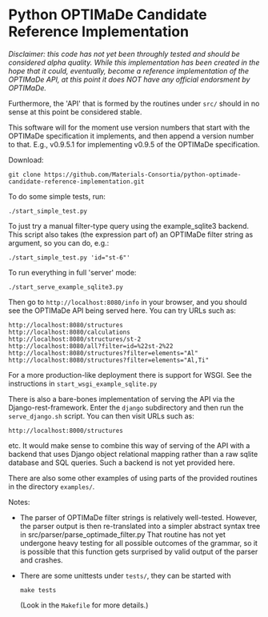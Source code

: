 Python OPTIMaDe Candidate Reference Implementation
==================================================

*Disclaimer: this code has not yet been throughly tested and should be
considered alpha quality. While this implementation has been
created in the hope that it could, eventually, become a reference
implementation of the OPTIMaDe API, at this point it does NOT
have any official endorsment by OPTIMaDe.*

Furthermore, the 'API' that is formed by the routines under `src/`
should in no sense at this point be considered stable.

This software will for the moment use version numbers
that start with the OPTIMaDe specification it implements, and then
append a version number to that. E.g., v0.9.5.1 for 
implementing v0.9.5 of the OPTIMaDe specification.

Download:
```
git clone https://github.com/Materials-Consortia/python-optimade-candidate-reference-implementation.git
```

To do some simple tests, run:
```
./start_simple_test.py
```
To just try a manual filter-type query using the example\_sqlite3 backend. This script also takes (the expression part of) an OPTIMaDe filter string as argument, so you can do, e.g.:
```
./start_simple_test.py 'id="st-6"'
```

To run everything in full 'server' mode:
```
./start_serve_example_sqlite3.py
```
Then go to `http://localhost:8080/info` in your browser, and you should
see the OPTIMaDe API being served here. You can try URLs such as:
```
http://localhost:8080/structures
http://localhost:8080/calculations
http://localhost:8080/structures/st-2
http://localhost:8080/all?filter=id=%22st-2%22
http://localhost:8080/structures?filter=elements="Al"
http://localhost:8080/structures?filter=elements="Al,Ti"
```

For a more production-like deployment there is support for WSGI.
See the instructions in `start_wsgi_example_sqlite.py`

There is also a bare-bones implementation of serving the API
via the Django-rest-framework. Enter the `django` subdirectory
and then run the `serve_django.sh` script. You can then visit
URLs such as:
```
http://localhost:8000/structures
```
etc. It would make sense to combine this way of serving of the API
with a backend that uses Django object relational mapping rather
than a raw sqlite database and SQL queries. Such a backend is not
yet provided here.

There are also some other examples of using parts of the provided
routines in the directory `examples/`.

Notes: 

- The parser of OPTIMaDe filter strings is relatively well-tested. 
  However, the parser output is then re-translated into a simpler 
  abstract syntax tree in src/parser/parse_optimade_filter.py
  That routine has not yet undergone heavy testing for all possible
  outcomes of the grammar, so it is possible that this function
  gets surprised by valid output of the parser and crashes.
   
- There are some unittests under `tests/`, they can be started with
  ```
  make tests
  ```
  (Look in the `Makefile` for more details.)


